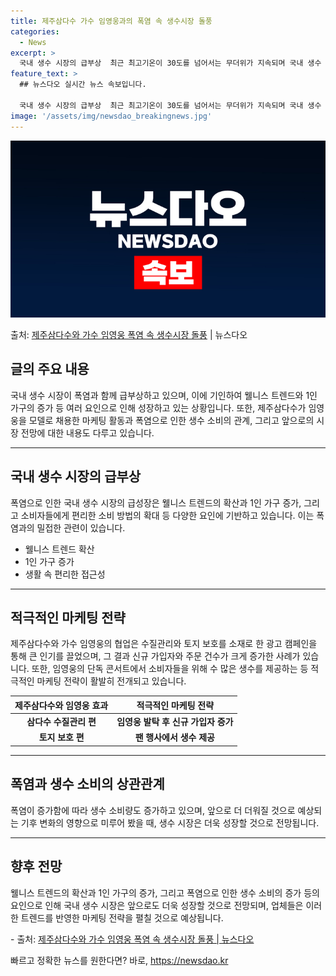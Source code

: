 ```yaml
---
title: 제주삼다수 가수 임영웅과의 폭염 속 생수시장 돌풍
categories:
  - News
excerpt: >
  국내 생수 시장의 급부상  최근 최고기온이 30도를 넘어서는 무더위가 지속되며 국내 생수 시장이 빠르게 성장…
feature_text: >
  ## 뉴스다오 실시간 뉴스 속보입니다.

  국내 생수 시장의 급부상  최근 최고기온이 30도를 넘어서는 무더위가 지속되며 국내 생수 시장이 빠르게 성장…
image: '/assets/img/newsdao_breakingnews.jpg'
---
```


![뉴스다오 속보](/assets/img/newsdao_breakingnews.jpg)

<p>출처: <a href="https://newsdao.kr/4491" rel="dofollow">제주삼다수와 가수 임영웅 폭염 속 생수시장 돌풍</a> | 뉴스다오</p>

<h2 data-ke-size="size26">글의 주요 내용</h2>
<p data-ke-size="size16">국내 생수 시장이 폭염과 함께 급부상하고 있으며, 이에 기인하여 웰니스 트렌드와 1인 가구의 증가 등 여러 요인으로 인해 성장하고 있는 상황입니다. 또한, 제주삼다수가 임영웅을 모델로 채용한 마케팅 활동과 폭염으로 인한 생수 소비의 관계, 그리고 앞으로의 시장 전망에 대한 내용도 다루고 있습니다.</p>
<hr>
<h2 data-ke-size="size26">국내 생수 시장의 급부상</h2>
<p data-ke-size="size16">폭염으로 인한 국내 생수 시장의 급성장은 웰니스 트렌드의 확산과 1인 가구 증가, 그리고 소비자들에게 편리한 소비 방법의 확대 등 다양한 요인에 기반하고 있습니다. 이는 폭염과의 밀접한 관련이 있습니다.</p>
<ul>
<li>웰니스 트렌드 확산</li>
<li>1인 가구 증가</li>
<li>생활 속 편리한 접근성</li>
</ul>
<hr>
<h2 data-ke-size="size26">적극적인 마케팅 전략</h2>
<p data-ke-size="size16">제주삼다수와 가수 임영웅의 협업은 수질관리와 토지 보호를 소재로 한 광고 캠페인을 통해 큰 인기를 끌었으며, 그 결과 신규 가입자와 주문 건수가 크게 증가한 사례가 있습니다. 또한, 임영웅의 단독 콘서트에서 소비자들을 위해 수 많은 생수를 제공하는 등 적극적인 마케팅 전략이 활발히 전개되고 있습니다.</p>
<table>
<thead>
<tr>
<th>제주삼다수와 임영웅 효과</th>
<th>적극적인 마케팅 전략</th>
</tr>
</thead>
<tbody>
<tr>
<td style="text-align: center; height: 17px;"><b>삼다수 수질관리 편</b></td>
<td style="text-align: center; height: 17px;"><b>임영웅 발탁 후 신규 가입자 증가</b></td>
</tr>
<tr>
<td style="text-align: center; height: 17px;"><b>토지 보호 편</b></td>
<td style="text-align: center; height: 17px;"><b>팬 행사에서 생수 제공</b></td>
</tr>
</tbody>
</table>
<hr>
<h2 data-ke-size="size26">폭염과 생수 소비의 상관관계</h2>
<p data-ke-size="size16">폭염이 증가함에 따라 생수 소비량도 증가하고 있으며, 앞으로 더 더워질 것으로 예상되는 기후 변화의 영향으로 미루어 봤을 때, 생수 시장은 더욱 성장할 것으로 전망됩니다.</p>
<hr>
<h2 data-ke-size="size26">향후 전망</h2>
<p data-ke-size="size16">웰니스 트렌드의 확산과 1인 가구의 증가, 그리고 폭염으로 인한 생수 소비의 증가 등의 요인으로 인해 국내 생수 시장은 앞으로도 더욱 성장할 것으로 전망되며, 업체들은 이러한 트렌드를 반영한 마케팅 전략을 펼칠 것으로 예상됩니다.</p>
<p data-ke-size="size16">- 출처: <a href="https://newsdao.kr/4491">제주삼다수와 가수 임영웅 폭염 속 생수시장 돌풍 | 뉴스다오</a></p>
 

빠르고 정확한 뉴스를 원한다면? 바로, <a href="https://newsdao.kr" rel="dofollow">https://newsdao.kr</a>


    

